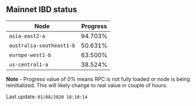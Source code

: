 ## **Mainnet** IBD status


Node | Progress
--- | ---
`asia-east2-a` | 94.703%
`australia-southeast1-b` | 50.631%
`europe-west1-b` | 63.500%
`us-central1-a` | 38.524%


**Note** - Progress value of *0%* means RPC is not fully loaded or node is being reinitialized. This will likely change to real value in couple of hours.


Last update: `01/08/2020 18:10:14`
